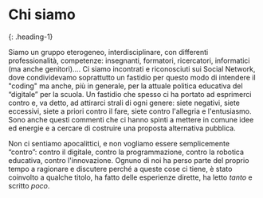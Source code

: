 
Chi siamo
=========
{: .heading-1}

Siamo un gruppo eterogeneo, interdisciplinare, con differenti professionalità, competenze: insegnanti, formatori, ricercatori, informatici (ma anche genitori)…. 
Ci siamo incontrati e riconosciuti sui Social Network, dove condividevamo soprattutto un fastidio per questo modo di intendere il "coding" ma anche, più in generale, 
per la attuale politica educativa del “digitale” per la scuola. Un fastidio che spesso ci ha portato ad esprimerci contro e, va detto, 
ad attirarci strali di ogni genere: siete negativi, siete eccessivi, siete a priori contro il fare, siete contro l'allegria e l'entusiasmo. 
Sono anche questi commenti che ci hanno spinti a mettere in comune idee ed energie e a cercare di costruire una proposta alternativa pubblica.

Non ci sentiamo apocalittici, e non vogliamo essere semplicemente “contro”: contro il digitale, contro la programmazione, 
contro la robotica educativa, contro l'innovazione. Ognuno di noi ha perso parte del proprio tempo a ragionare e 
discutere perché a queste cose ci tiene, è stato coinvolto a qualche titolo, ha fatto delle esperienze dirette, 
ha letto _tanto_ e scritto _poco_.

